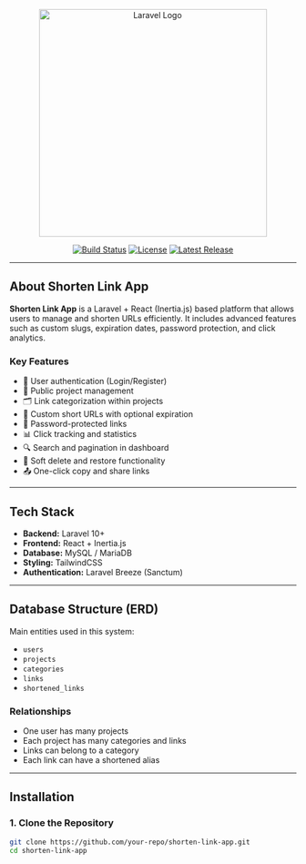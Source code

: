 <p align="center">
  <a href="https://laravel.com" target="_blank">
    <img src="https://raw.githubusercontent.com/laravel/art/master/logo-lockup/5%20SVG/2%20CMYK/1%20Full%20Color/laravel-logolockup-cmyk-red.svg" width="400" alt="Laravel Logo">
  </a>
</p>

<p align="center">
  <a href="#"><img src="https://img.shields.io/badge/build-passing-brightgreen.svg" alt="Build Status"></a>
  <a href="#"><img src="https://img.shields.io/github/license/your-repo/shorten-link-app" alt="License"></a>
  <a href="#"><img src="https://img.shields.io/github/v/release/your-repo/shorten-link-app" alt="Latest Release"></a>
</p>

---

## About Shorten Link App

**Shorten Link App** is a Laravel + React (Inertia.js) based platform that allows users to manage and shorten URLs efficiently. It includes advanced features such as custom slugs, expiration dates, password protection, and click analytics.

### Key Features

- 🔐 User authentication (Login/Register)
- 📁 Public project management
- 🗂️ Link categorization within projects
- 🔗 Custom short URLs with optional expiration
- 🔐 Password-protected links
- 📊 Click tracking and statistics
- 🔍 Search and pagination in dashboard
- 🧹 Soft delete and restore functionality
- 📤 One-click copy and share links

---

## Tech Stack

- **Backend:** Laravel 10+
- **Frontend:** React + Inertia.js
- **Database:** MySQL / MariaDB
- **Styling:** TailwindCSS
- **Authentication:** Laravel Breeze (Sanctum)

---

## Database Structure (ERD)

Main entities used in this system:

- `users`
- `projects`
- `categories`
- `links`
- `shortened_links`

### Relationships

- One user has many projects
- Each project has many categories and links
- Links can belong to a category
- Each link can have a shortened alias

---

## Installation

### 1. Clone the Repository
```bash
git clone https://github.com/your-repo/shorten-link-app.git
cd shorten-link-app
